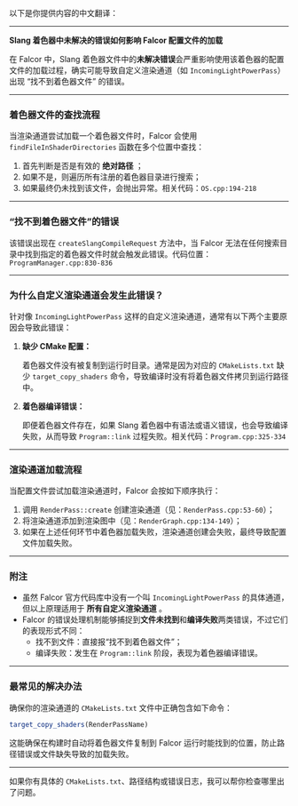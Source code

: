 以下是你提供内容的中文翻译：

---

**Slang 着色器中未解决的错误如何影响 Falcor 配置文件的加载**

在 Falcor 中，Slang 着色器文件中的**未解决错误**会严重影响使用该着色器的配置文件的加载过程，确实可能导致自定义渲染通道（如 `IncomingLightPowerPass`）出现 “找不到着色器文件” 的错误。

---

### 着色器文件的查找流程

当渲染通道尝试加载一个着色器文件时，Falcor 会使用 `findFileInShaderDirectories` 函数在多个位置中查找：

1. 首先判断是否是有效的 **绝对路径** ；
2. 如果不是，则遍历所有注册的着色器目录进行搜索；
3. 如果最终仍未找到该文件，会抛出异常。相关代码：`OS.cpp:194-218`

---

### “找不到着色器文件”的错误

该错误出现在 `createSlangCompileRequest` 方法中，当 Falcor 无法在任何搜索目录中找到指定的着色器文件时就会触发此错误。代码位置：`ProgramManager.cpp:830-836`

---

### 为什么自定义渲染通道会发生此错误？

针对像 `IncomingLightPowerPass` 这样的自定义渲染通道，通常有以下两个主要原因会导致此错误：

1. **缺少 CMake 配置：**

   着色器文件没有被复制到运行时目录。通常是因为对应的 `CMakeLists.txt` 缺少 `target_copy_shaders` 命令，导致编译时没有将着色器文件拷贝到运行路径中。
2. **着色器编译错误：**

   即便着色器文件存在，如果 Slang 着色器中有语法或语义错误，也会导致编译失败，从而导致 `Program::link` 过程失败。相关代码：`Program.cpp:325-334`

---

### 渲染通道加载流程

当配置文件尝试加载渲染通道时，Falcor 会按如下顺序执行：

1. 调用 `RenderPass::create` 创建渲染通道（见：`RenderPass.cpp:53-60`）；
2. 将渲染通道添加到渲染图中（见：`RenderGraph.cpp:134-149`）；
3. 如果在上述任何环节中着色器加载失败，渲染通道创建会失败，最终导致配置文件加载失败。

---

### 附注

* 虽然 Falcor 官方代码库中没有一个叫 `IncomingLightPowerPass` 的具体通道，但以上原理适用于 **所有自定义渲染通道** 。
* Falcor 的错误处理机制能够捕捉到**文件未找到**和**编译失败**两类错误，不过它们的表现形式不同：
  * 找不到文件：直接报“找不到着色器文件”；
  * 编译失败：发生在 `Program::link` 阶段，表现为着色器编译错误。

---

### 最常见的解决办法

确保你的渲染通道的 `CMakeLists.txt` 文件中正确包含如下命令：

```cmake
target_copy_shaders(RenderPassName)
```

这能确保在构建时自动将着色器文件复制到 Falcor 运行时能找到的位置，防止路径错误或文件缺失导致的加载失败。

---

如果你有具体的 `CMakeLists.txt`、路径结构或错误日志，我可以帮你检查哪里出了问题。
